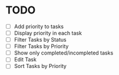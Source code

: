 # TODO

- [ ] Add priority to tasks
- [ ] Display priority in each task
- [ ] Filter Tasks by Status
- [ ] Filter Tasks by Priority
- [ ] Show only completed/incompleted tasks
- [ ] Edit Task
- [ ] Sort Tasks by Priority
